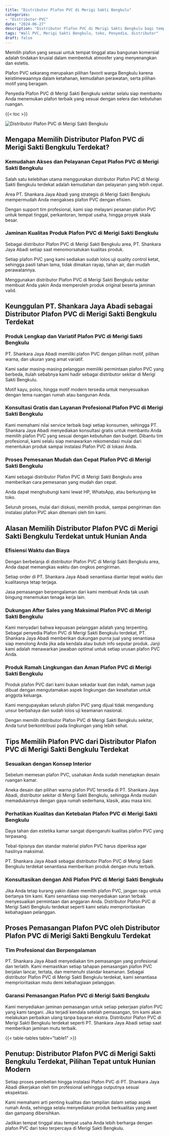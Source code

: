 ```yaml
---
title: "Distributor Plafon PVC di Merigi Sakti Bengkulu"
categories: 
- "Distributor-PVC"
date: "2024-06-27"
description: "Distributor Plafon PVC di Merigi Sakti Bengkulu bagi tempat tinggal, office, dan ritel. Panel unggulan, pilihan motif, variasi warna elegan, beserta jasa pemasangan dikerjakan oleh teknisi profesional dan kepastian resmi!|Servis penjualan Plafon PVC di Merigi Sakti Bengkulu bagi keperluan hunian, office, maupun toko, dengan produk unggulan dan penempatan oleh tenaga ahli ahli serta garansi resmi.|Pilihan Plafon PVC di Merigi Sakti Bengkulu yang terpercaya untuk rumah, office, serta ritel, dengan panel terbaik dan penempatan oleh tim profesional dan garansi resmi.|Penjualan Plafon PVC di Merigi Sakti Bengkulu untuk hunian, perkantoran, dan toko, beserta material unggulan dan instalasi ditangani oleh tenaga ahli berpengalaman, lengkap beserta garansi resmi.}"
tags: "Wall PVC, Merigi Sakti Bengkulu, toko, Penyedia, distributor"
draft: false
---
```


Memilih plafon yang sesuai untuk tempat tinggal atau bangunan komersial adalah tindakan krusial dalam membentuk atmosfer yang menyenangkan dan estetis.

Plafon PVC sekarang merupakan pilihan favorit warga Bengkulu karena keistimewaannya dalam ketahanan, kemudahan perawatan, serta pilihan motif yang beragam.

Penyedia Plafon PVC di Merigi Sakti Bengkulu sekitar selalu siap membantu Anda menemukan plafon terbaik yang sesuai dengan selera dan kebutuhan ruangan.

{{< toc >}}

![Distributor Plafon PVC di Merigi Sakti Bengkulu](/images/Distributor-PVC/Distributor-Plafon-PVC-di-Merigi-Sakti-Bengkulu.png)


## Mengapa Memilih Distributor Plafon PVC di Merigi Sakti Bengkulu Terdekat?

### Kemudahan Akses dan Pelayanan Cepat Plafon PVC di Merigi Sakti Bengkulu

Salah satu kelebihan utama menggunakan distributor Plafon PVC di Merigi Sakti Bengkulu terdekat adalah kemudahan dan pelayanan yang lebih cepat.

Area PT. Shankara Jaya Abadi yang strategis di Merigi Sakti Bengkulu mempermudah Anda mengakses plafon PVC dengan efisien.

Dengan support tim profesional, kami siap melayani pesanan plafon PVC untuk tempat tinggal, perkantoran, tempat usaha, hingga proyek skala besar.

### Jaminan Kualitas Produk Plafon PVC di Merigi Sakti Bengkulu

Sebagai distributor Plafon PVC di Merigi Sakti Bengkulu area, PT. Shankara Jaya Abadi setiap saat menomorsatukan kualitas produk.

Setiap plafon PVC yang kami sediakan sudah lolos uji quality control ketat, sehingga pasti tahan lama, tidak dimakan rayap, tahan air, dan mudah perawatannya.

Menggunakan distributor Plafon PVC di Merigi Sakti Bengkulu sekitar membuat Anda yakin Anda memperoleh produk original beserta jaminan valid.

## Keunggulan PT. Shankara Jaya Abadi sebagai Distributor Plafon PVC di Merigi Sakti Bengkulu Terdekat

### Produk Lengkap dan Variatif Plafon PVC di Merigi Sakti Bengkulu

PT. Shankara Jaya Abadi memiliki plafon PVC dengan pilihan motif, pilihan warna, dan ukuran yang amat variatif.

Kami sadar masing-masing pelanggan memiliki permintaan plafon PVC yang berbeda, itulah sebabnya kami hadir sebagai distributor sekitar di Merigi Sakti Bengkulu.

Motif kayu, polos, hingga motif modern tersedia untuk menyesuaikan dengan tema ruangan rumah atau bangunan Anda.

### Konsultasi Gratis dan Layanan Profesional Plafon PVC di Merigi Sakti Bengkulu

Kami memahami nilai service terbaik bagi setiap konsumen, sehingga PT. Shankara Jaya Abadi menyediakan konsultasi gratis untuk membantu Anda memilih plafon PVC yang sesuai dengan kebutuhan dan budget. Dibantu tim profesional, kami selalu siap menawarkan rekomendasi mulai dari menentukan produk sampai instalasi Plafon PVC di lokasi Anda.

### Proses Pemesanan Mudah dan Cepat Plafon PVC di Merigi Sakti Bengkulu

Kami sebagai distributor Plafon PVC di Merigi Sakti Bengkulu area memberikan cara pemesanan yang mudah dan cepat.

Anda dapat menghubungi kami lewat HP, WhatsApp, atau berkunjung ke toko.

Seluruh proses, mulai dari diskusi, memilih produk, sampai pengiriman dan instalasi plafon PVC akan ditemani oleh tim kami.

## Alasan Memilih Distributor Plafon PVC di Merigi Sakti Bengkulu Terdekat untuk Hunian Anda

### Efisiensi Waktu dan Biaya

Dengan berbelanja di distributor Plafon PVC di Merigi Sakti Bengkulu area, Anda dapat memangkas waktu dan ongkos pengiriman.

Setiap order di PT. Shankara Jaya Abadi senantiasa diantar tepat waktu dan kualitasnya tetap terjaga.

Jasa pemasangan berpengalaman dari kami membuat Anda tak usah bingung menemukan tenaga kerja lain.

### Dukungan After Sales yang Maksimal Plafon PVC di Merigi Sakti Bengkulu

Kami menyadari bahwa kepuasan pelanggan adalah yang terpenting. Sebagai penyedia Plafon PVC di Merigi Sakti Bengkulu terdekat, PT. Shankara Jaya Abadi memberikan dukungan purna jual yang senantiasa siap menolong Anda jika ada kendala atau butuh info seputar produk. Janji kami adalah menawarkan jawaban optimal untuk setiap urusan plafon PVC Anda.

### Produk Ramah Lingkungan dan Aman Plafon PVC di Merigi Sakti Bengkulu

Produk plafon PVC dari kami bukan sekadar kuat dan indah, namun juga dibuat dengan mengutamakan aspek lingkungan dan kesehatan untuk anggota keluarga.

Kami mengupayakan seluruh plafon PVC yang dijual tidak mengandung unsur berbahaya dan sudah lolos uji keamanan nasional.

Dengan memilih distributor Plafon PVC di Merigi Sakti Bengkulu sekitar, Anda turut berkontribusi pada lingkungan yang lebih sehat.

## Tips Memilih Plafon PVC dari Distributor Plafon PVC di Merigi Sakti Bengkulu Terdekat

### Sesuaikan dengan Konsep Interior

Sebelum memesan plafon PVC, usahakan Anda sudah menetapkan desain ruangan kamar.

Aneka desain dan pilihan warna plafon PVC tersedia di PT. Shankara Jaya Abadi, distributor sekitar di Merigi Sakti Bengkulu, sehingga Anda mudah memadukannya dengan gaya rumah sederhana, klasik, atau masa kini.

### Perhatikan Kualitas dan Ketebalan Plafon PVC di Merigi Sakti Bengkulu

Daya tahan dan estetika kamar sangat dipengaruhi kualitas plafon PVC yang terpasang.

Tebal-tipisnya dan standar material plafon PVC harus diperiksa agar hasilnya maksimal.

PT. Shankara Jaya Abadi sebagai distributor Plafon PVC di Merigi Sakti Bengkulu terdekat senantiasa memberikan produk dengan mutu terbaik.

### Konsultasikan dengan Ahli Plafon PVC di Merigi Sakti Bengkulu

Jika Anda tetap kurang yakin dalam memilih plafon PVC, jangan ragu untuk bertanya tim kami. Kami senantiasa siap menyediakan saran terbaik menyesuaikan permintaan dan anggaran Anda. Distributor Plafon PVC di Merigi Sakti Bengkulu terdekat seperti kami selalu memprioritaskan kebahagiaan pelanggan.

## Proses Pemasangan Plafon PVC oleh Distributor Plafon PVC di Merigi Sakti Bengkulu Terdekat

### Tim Profesional dan Berpengalaman

PT. Shankara Jaya Abadi menyediakan tim pemasangan yang profesional dan terlatih. Kami memastikan setiap tahapan pemasangan plafon PVC berjalan lancar, tertata, dan memenuhi standar keamanan. Sebagai distributor Plafon PVC di Merigi Sakti Bengkulu terdekat, kami senantiasa memprioritaskan mutu demi kebahagiaan pelanggan.

### Garansi Pemasangan Plafon PVC di Merigi Sakti Bengkulu

Kami menyediakan jaminan pemasangan untuk setiap pekerjaan plafon PVC yang kami tangani. Jika terjadi kendala setelah pemasangan, tim kami akan melakukan perbaikan ulang tanpa bayaran ekstra. Distributor Plafon PVC di Merigi Sakti Bengkulu terdekat seperti PT. Shankara Jaya Abadi setiap saat memberikan jaminan mutu terbaik.

{{< table-tables table="table1" >}}

## Penutup: Distributor Plafon PVC di Merigi Sakti Bengkulu Terdekat, Pilihan Tepat untuk Hunian Modern

Setiap proses pembelian hingga instalasi Plafon PVC di PT. Shankara Jaya Abadi dikerjakan oleh tim profesional sehingga outputnya sesuai ekspektasi.

Kami memahami arti penting kualitas dan tampilan dalam setiap aspek rumah Anda, sehingga selalu menyediakan produk berkualitas yang awet dan gampang dibersihkan.

Jadikan tempat tinggal atau tempat usaha Anda lebih berharga dengan plafon PVC dari toko terpercaya di Merigi Sakti Bengkulu.